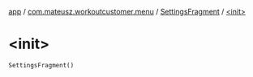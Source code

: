 [app](../../index.md) / [com.mateusz.workoutcustomer.menu](../index.md) / [SettingsFragment](index.md) / [&lt;init&gt;](./-init-.md)

# &lt;init&gt;

`SettingsFragment()`